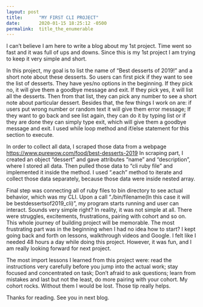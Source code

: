 ```yaml
---
layout: post
title:      "MY FIRST CLI PROJECT"
date:       2020-01-15 18:25:12 -0500
permalink:  title_the_enumerable
---
```



I can’t believe I am here to write a blog about my 1st project. Time went so fast and it was full of ups and downs. Since this is my 1st project I am trying to keep it very simple and short. 

In this project, my goal is to list the name of “Best desserts of 2019!” and a short note about these desserts. So users can first pick if they want to see the list of desserts. They have yes/no options in the beginning. If they pick no, it will give them a goodbye message and exit. If they pick yes, it will list all the desserts. Then from that list, they can pick any number to see a short note about particular dessert. Besides that, the few things I work on are: if users put wrong number or random text it will give them error message; If they want to go back and see list again, they can do it by typing list or if they are done they can simply type exit, which will give them a goodbye message and exit. I used while loop method and if/else statement for this section to execute. 

In order to collect all data, I scraped those data from a webpage https://www.purewow.com/food/best-desserts-2019
 In scraping part, I created an object “dessert” and gave attributes “name” and “description”, where I stored all data. Then pulled those data to “cli ruby file” and implemented it inside the method. I used “.each” method to iterate and collect those data separately, because those data were inside nested array. 

Final step was connecting all of ruby files to bin directory to see actual behavior, which was my CLI. Upon a call “./bin/filename(In this case it will be bestdessertsof2019_cli)”, my  program starts running and user can interact. Sounds very simple right? In reality, it was not simple at all. There were struggles, excitements, frustrations, pairing with cohort and so on. This whole journey of building project will be memorable. The most frustrating part was in the beginning when I had no idea how to start? I kept going back and forth on lessons, walkthrough videos and Google. I felt like I needed 48 hours a day while doing this project. However, it was fun, and I am really looking forward for next project.

The most import lessons I learned from this project were: read the instructions very carefully before you jump into the actual work; stay focused and concentrated on task; Don’t afraid to ask questions; learn from mistakes and last but not the least, do more pairing with your cohort. My cohort rocks. Without them I would be lost. Those tip really helps. 

Thanks for reading. See you in next blog. 



